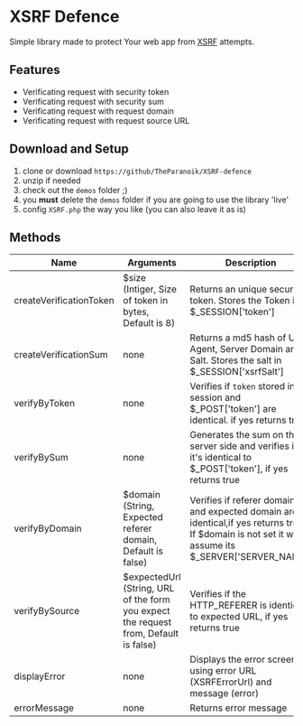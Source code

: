 # XSRF Defence
Simple library made to protect Your web app from [XSRF](https://owasp.org/www-community/attacks/csrf) attempts.

## Features

- Verificating request with security token
- Verificating request with security sum
- Verificating request with request domain
- Verificating request with request source URL

## Download and Setup

1. clone or download `https://github/TheParanoik/XSRF-defence`
2. unzip if needed
3. check out the `demos` folder ;)
4. you **must** delete the `demos` folder if you are going to use the library 'live'
5. config `XSRF.php` the way you like (you can also leave it as is)

## Methods

| Name | Arguments | Description |
|------|-----------|-------------|
| createVerificationToken | $size (Intiger, Size of token in bytes, Default is 8) | Returns an unique secure token. Stores the Token in $_SESSION['token'] |
| createVerificationSum | none | Returns a md5 hash of User Agent, Server Domain and Salt. Stores the salt in $_SESSION['xsrfSalt'] |
| verifyByToken | none | Verifies if `token` stored in session and $_POST['token'] are identical. if yes returns true. |
| verifyBySum | none | Generates the sum on the server side and verifies if it's identical to $_POST['token'], if yes returns true |
| verifyByDomain | $domain (String, Expected referer domain, Default is false) | Verifies if referer domain and expected domain are identical,if yes returns true. If $domain is not set it will assume its $_SERVER['SERVER_NAME'] |
| verifyBySource | $expectedUrl (String, URL of the form you expect the request from, Default is false) | Verifies if the HTTP_REFERER is identical to expected URL, if yes returns true |
| displayError | none | Displays the error screen using error URL (XSRFErrorUrl) and message (error) |
| errorMessage | none | Returns error message |
